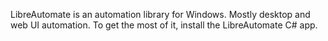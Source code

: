LibreAutomate is an automation library for Windows. Mostly desktop and web UI automation. To get the most of it, install the LibreAutomate C# app.